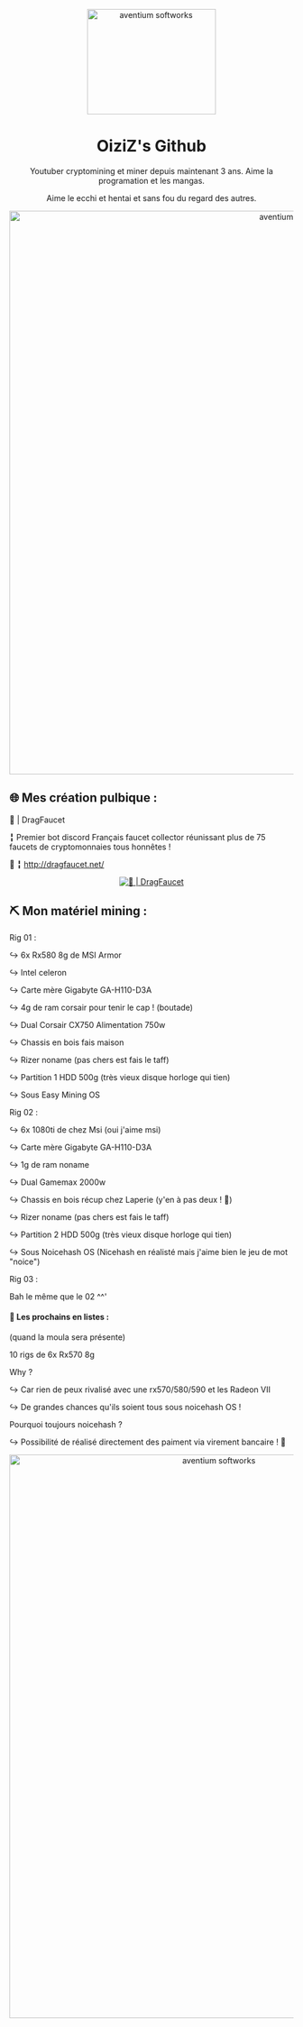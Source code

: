 <p align="center"><img src="https://zupimages.net/up/20/33/qo1u.png" width="228px" height="187px" alt="aventium softworks"></p>
<h1 align="center">OiziZ's Github</h1>
<p align="center">Youtuber cryptomining et miner depuis maintenant 3 ans. Aime la programation et les mangas.</p>
<p align="center">Aime le ecchi et hentai et sans fou du regard des autres.</p>
<p align="center"><img src="https://zupimages.net/up/20/34/1b8g.png width="727px" height="1000px" alt="aventium softworks"></p>

## 🌐 Mes création pulbique :
🐲 | DragFaucet

╏ Premier bot discord Français faucet collector réunissant plus de 75 faucets de cryptomonnaies tous honnêtes !

🔗 ╏ http://dragfaucet.net/

<p align="center"><a href="https://top.gg/bot/711143371510644767" >
  <img src="https://top.gg/api/widget/711143371510644767.svg" alt="🐲 | DragFaucet" />
</a>
</p>

## ⛏️ Mon matériel mining :
Rig 01 :

↪ 6x Rx580 8g de MSI Armor

↪ Intel celeron

↪ Carte mère Gigabyte GA-H110-D3A 

↪ 4g de ram corsair pour tenir le cap ! (boutade)

↪ Dual Corsair CX750 Alimentation 750w

↪ Chassis en bois fais maison

↪ Rizer noname (pas chers est fais le taff)

↪ Partition 1 HDD 500g (très vieux disque horloge qui tien)

↪ Sous Easy Mining OS


Rig 02 :

↪ 6x 1080ti de chez Msi (oui j'aime msi)

↪ Carte mère Gigabyte GA-H110-D3A 

↪ 1g de ram noname

↪ Dual Gamemax 2000w

↪ Chassis en bois récup chez Laperie (y'en à pas deux ! 🎵)

↪ Rizer noname (pas chers est fais le taff)

↪ Partition 2 HDD 500g (très vieux disque horloge qui tien)

↪ Sous Noicehash OS (Nicehash en réalisté mais j'aime bien le jeu de mot "noice")


Rig 03 :

Bah le même que le 02 ^^'

#### 🔫 Les prochains en listes :
(quand la moula sera présente)

10 rigs de 6x Rx570 8g

Why ? 

↪ Car rien de peux rivalisé avec une rx570/580/590 et les Radeon VII

↪ De grandes chances qu'ils soient tous sous noicehash OS !

Pourquoi toujours noicehash ?

↪ Possibilité de réalisé directement des paiment via virement bancaire ! 💱

<p align="center"><img src="https://zupimages.net/up/20/33/ktpj.jpg" width="727px" height="1000px" alt="aventium softworks"></p>
